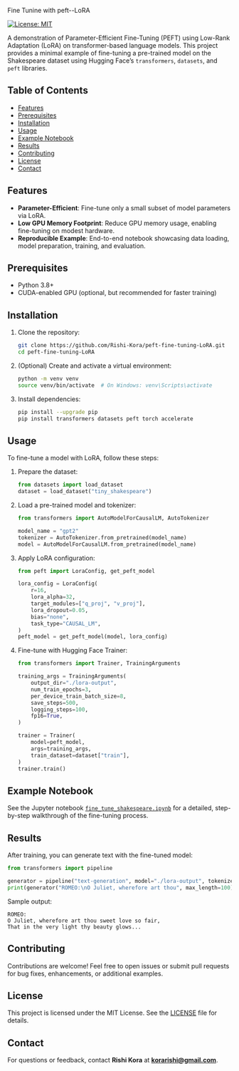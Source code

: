 Fine Tunine with peft--LoRA

[![License: MIT](https://img.shields.io/badge/License-MIT-yellow.svg)](LICENSE)

A demonstration of Parameter-Efficient Fine-Tuning (PEFT) using Low-Rank Adaptation (LoRA) on transformer-based language models. This project provides a minimal example of fine-tuning a pre-trained model on the Shakespeare dataset using Hugging Face’s `transformers`, `datasets`, and `peft` libraries.

## Table of Contents

* [Features](#features)
* [Prerequisites](#prerequisites)
* [Installation](#installation)
* [Usage](#usage)
* [Example Notebook](#example-notebook)
* [Results](#results)
* [Contributing](#contributing)
* [License](#license)
* [Contact](#contact)

## Features

* **Parameter-Efficient**: Fine-tune only a small subset of model parameters via LoRA.
* **Low GPU Memory Footprint**: Reduce GPU memory usage, enabling fine-tuning on modest hardware.
* **Reproducible Example**: End-to-end notebook showcasing data loading, model preparation, training, and evaluation.

## Prerequisites

* Python 3.8+
* CUDA-enabled GPU (optional, but recommended for faster training)

## Installation

1. Clone the repository:

   ```bash
   git clone https://github.com/Rishi-Kora/peft-fine-tuning-LoRA.git
   cd peft-fine-tuning-LoRA
   ```

2. (Optional) Create and activate a virtual environment:

   ```bash
   python -m venv venv
   source venv/bin/activate  # On Windows: venv\Scripts\activate
   ```

3. Install dependencies:

   ```bash
   pip install --upgrade pip
   pip install transformers datasets peft torch accelerate
   ```

## Usage

To fine-tune a model with LoRA, follow these steps:

1. Prepare the dataset:

   ```python
   from datasets import load_dataset
   dataset = load_dataset("tiny_shakespeare")
   ```

2. Load a pre-trained model and tokenizer:

   ```python
   from transformers import AutoModelForCausalLM, AutoTokenizer

   model_name = "gpt2"
   tokenizer = AutoTokenizer.from_pretrained(model_name)
   model = AutoModelForCausalLM.from_pretrained(model_name)
   ```

3. Apply LoRA configuration:

   ```python
   from peft import LoraConfig, get_peft_model

   lora_config = LoraConfig(
       r=16,
       lora_alpha=32,
       target_modules=["q_proj", "v_proj"],
       lora_dropout=0.05,
       bias="none",
       task_type="CAUSAL_LM",
   )
   peft_model = get_peft_model(model, lora_config)
   ```

4. Fine-tune with Hugging Face Trainer:

   ```python
   from transformers import Trainer, TrainingArguments

   training_args = TrainingArguments(
       output_dir="./lora-output",
       num_train_epochs=3,
       per_device_train_batch_size=8,
       save_steps=500,
       logging_steps=100,
       fp16=True,
   )

   trainer = Trainer(
       model=peft_model,
       args=training_args,
       train_dataset=dataset["train"],
   )
   trainer.train()
   ```

## Example Notebook

See the Jupyter notebook [`fine_tune_shakespeare.ipynb`](fine_tune_shakespeare.ipynb) for a detailed, step-by-step walkthrough of the fine-tuning process.

## Results

After training, you can generate text with the fine-tuned model:

```python
from transformers import pipeline

generator = pipeline("text-generation", model="./lora-output", tokenizer=tokenizer)
print(generator("ROMEO:\nO Juliet, wherefore art thou", max_length=100))
```

Sample output:

```
ROMEO:
O Juliet, wherefore art thou sweet love so fair,
That in the very light thy beauty glows...
```

## Contributing

Contributions are welcome! Feel free to open issues or submit pull requests for bug fixes, enhancements, or additional examples.

## License

This project is licensed under the MIT License. See the [LICENSE](LICENSE) file for details.

## Contact

For questions or feedback, contact **Rishi Kora** at **[korarishi@gmail.com](mailto:korarishi@gmail.com)**.
